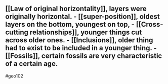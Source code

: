  [[Law of original horizontality]], layers were originally horizontal.
	- [[super-position]], oldest layers on the bottom, youngest on top,
	- [[Cross-cutting relationships]], younger things cut across older ones.
	- [[Inclusions]], older thing had to exist to be included in a younger thing.
	- [[Fossils]], certain fossils are very characteristic of a certain age.
-

#geo102 